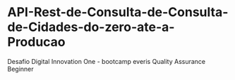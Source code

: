 # API-Rest-de-Consulta-de-Consulta-de-Cidades-do-zero-ate-a-Producao
Desafio Digital Innovation One - bootcamp everis Quality Assurance Beginner

